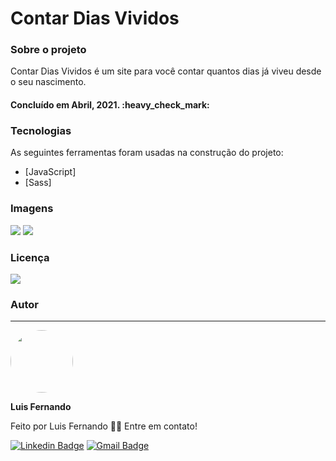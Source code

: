 <h1>Contar Dias Vividos</h1>

<h3>Sobre o projeto</h3>

<p>Contar Dias Vividos é um site para você contar quantos dias já viveu desde o seu nascimento.</p>

<h4> 
	Concluído em Abril, 2021. :heavy_check_mark:
</h4>
 
 ### Tecnologias

As seguintes ferramentas foram usadas na construção do projeto:

- [JavaScript]
- [Sass]

### Imagens

<img src="https://github.com/luisfernandodass/IMAGENS/blob/main/contardiasvividos.img/dayslived01.png"> <img src="https://github.com/luisfernandodass/IMAGENS/blob/main/contardiasvividos.img/dayslived02.png"> 


### Licença
<img src="https://img.shields.io/github/license/luisfernandodass/doebrasil"/>

### Autor
---


 <img style="border-radius: 50%;" src="https://avatars.githubusercontent.com/u/67171626?s=460&u=609fc063322b859752a5675bd4e17657e650a389&v=4" width="100px;" alt=""/>
 
 <b>Luis Fernando</b>
 
Feito por Luis Fernando 👋🏽 Entre em contato!

[![Linkedin Badge](https://img.shields.io/badge/-Luis-blue?style=flat-square&logo=Linkedin&logoColor=white&link=https://www.linkedin.com/in/luisfernando/)](https://www.linkedin.com/in/luisfernando/) 
[![Gmail Badge](https://img.shields.io/badge/-luisfernandodass@gmail.com-c14438?style=flat-square&logo=Gmail&logoColor=white&link=mailto:luisfernandodass@gmail.com)](mailto:luisfernandodass@gmail.com)
